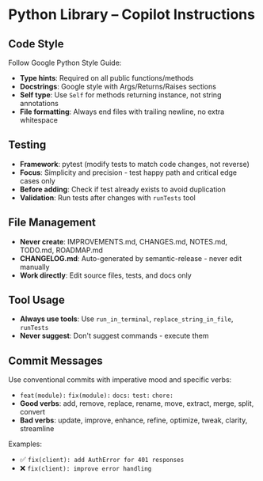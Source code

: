 # Python Library – Copilot Instructions

## Code Style

Follow Google Python Style Guide:

- **Type hints**: Required on all public functions/methods
- **Docstrings**: Google style with Args/Returns/Raises sections
- **Self type**: Use `Self` for methods returning instance, not string annotations
- **File formatting**: Always end files with trailing newline, no extra whitespace

## Testing

- **Framework**: pytest (modify tests to match code changes, not reverse)
- **Focus**: Simplicity and precision - test happy path and critical edge cases only
- **Before adding**: Check if test already exists to avoid duplication
- **Validation**: Run tests after changes with `runTests` tool

## File Management

- **Never create**: IMPROVEMENTS.md, CHANGES.md, NOTES.md, TODO.md, ROADMAP.md
- **CHANGELOG.md**: Auto-generated by semantic-release - never edit manually
- **Work directly**: Edit source files, tests, and docs only

## Tool Usage

- **Always use tools**: Use `run_in_terminal`, `replace_string_in_file`, `runTests`
- **Never suggest**: Don't suggest commands - execute them

## Commit Messages

Use conventional commits with imperative mood and specific verbs:

- `feat(module):` `fix(module):` `docs:` `test:` `chore:`
- **Good verbs**: add, remove, replace, rename, move, extract, merge, split, convert
- **Bad verbs**: update, improve, enhance, refine, optimize, tweak, clarity, streamline

Examples:
- ✅ `fix(client): add AuthError for 401 responses`
- ❌ `fix(client): improve error handling`
